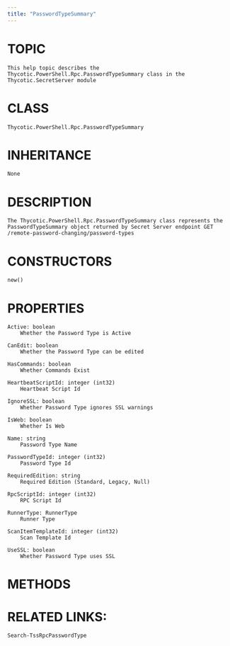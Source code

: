 ```yaml
---
title: "PasswordTypeSummary"
---
```


# TOPIC
    This help topic describes the Thycotic.PowerShell.Rpc.PasswordTypeSummary class in the Thycotic.SecretServer module

# CLASS
    Thycotic.PowerShell.Rpc.PasswordTypeSummary

# INHERITANCE
    None

# DESCRIPTION
    The Thycotic.PowerShell.Rpc.PasswordTypeSummary class represents the PasswordTypeSummary object returned by Secret Server endpoint GET /remote-password-changing/password-types

# CONSTRUCTORS
    new()

# PROPERTIES
    Active: boolean
        Whether the Password Type is Active

    CanEdit: boolean
        Whether the Password Type can be edited

    HasCommands: boolean
        Whether Commands Exist

    HeartbeatScriptId: integer (int32)
        Heartbeat Script Id

    IgnoreSSL: boolean
        Whether Password Type ignores SSL warnings

    IsWeb: boolean
        Whether Is Web

    Name: string
        Password Type Name

    PasswordTypeId: integer (int32)
        Password Type Id

    RequiredEdition: string
        Required Edition (Standard, Legacy, Null)

    RpcScriptId: integer (int32)
        RPC Script Id

    RunnerType: RunnerType
        Runner Type

    ScanItemTemplateId: integer (int32)
        Scan Template Id

    UseSSL: boolean
        Whether Password Type uses SSL

# METHODS

# RELATED LINKS:
    Search-TssRpcPasswordType
